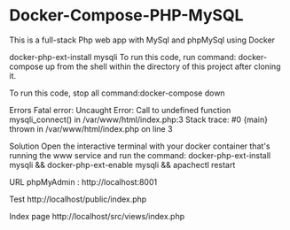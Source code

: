 # Docker-Compose-PHP-MySQL

This is a full-stack Php web app with MySql and phpMySql using Docker

docker-php-ext-install mysqli
To run this code, run command: docker-compose up from the shell within the directory of this project after cloning it.

To run this code, stop all command:docker-compose down

Errors
Fatal error: Uncaught Error: Call to undefined function mysqli_connect() in /var/www/html/index.php:3 Stack trace: #0 {main} thrown in /var/www/html/index.php on line 3

Solution
Open the interactive terminal with your docker container that's running the www service and run the command: docker-php-ext-install mysqli && docker-php-ext-enable mysqli && apachectl restart

URL
phpMyAdmin : http://localhost:8001

Test
http://localhost/public/index.php

Index page
http://localhost/src/views/index.php
